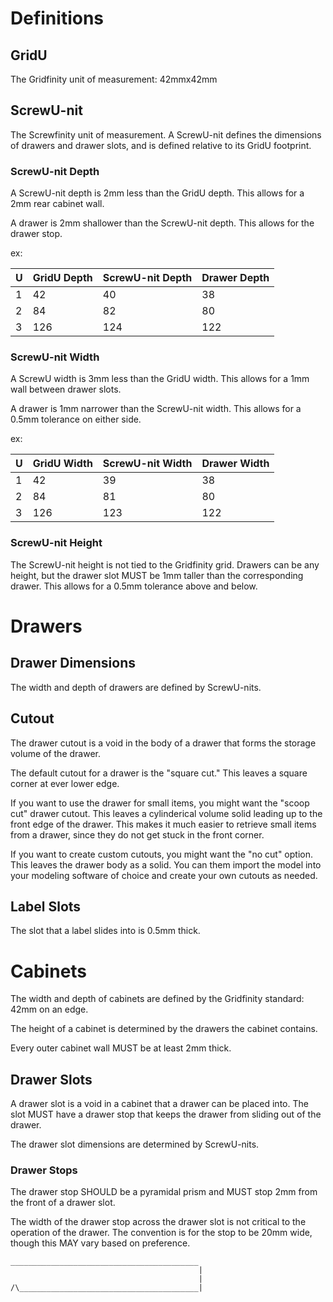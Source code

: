 # Definitions

## GridU

The Gridfinity unit of measurement: 42mmx42mm

## ScrewU-nit

The Screwfinity unit of measurement.
A ScrewU-nit defines the dimensions of drawers and drawer slots,
and is defined relative to its GridU footprint.

### ScrewU-nit Depth

A ScrewU-nit depth is 2mm less than the GridU depth.
This allows for a 2mm rear cabinet wall.

A drawer is 2mm shallower than the ScrewU-nit depth.
This allows for the drawer stop.

ex:

| U | GridU Depth | ScrewU-nit Depth | Drawer Depth |
|---|-------------|------------------|--------------|
| 1 | 42          | 40               | 38           |
| 2 | 84          | 82               | 80           |
| 3 | 126         | 124              | 122          |

### ScrewU-nit Width

A ScrewU width is 3mm less than the GridU width.
This allows for a 1mm wall between drawer slots.

A drawer is 1mm narrower than the ScrewU-nit width.
This allows for a 0.5mm tolerance on either side.

ex:

| U | GridU Width | ScrewU-nit Width | Drawer Width |
|---|-------------|------------------|--------------|
| 1 | 42          | 39               | 38           |
| 2 | 84          | 81               | 80           |
| 3 | 126         | 123              | 122          |


### ScrewU-nit Height

The ScrewU-nit height is not tied to the Gridfinity grid.
Drawers can be any height,
but the drawer slot MUST be 1mm taller than the corresponding drawer.
This allows for a 0.5mm tolerance above and below.

# Drawers

## Drawer Dimensions

The width and depth of drawers are defined by ScrewU-nits.

## Cutout

The drawer cutout is a void in the body of a drawer
that forms the storage volume of the drawer.

The default cutout for a drawer is the "square cut."
This leaves a square corner at ever lower edge.

If you want to use the drawer for small items,
you might want the "scoop cut" drawer cutout.
This leaves a cylinderical volume solid leading up to the front edge of the drawer.
This makes it much easier to retrieve small items from a drawer,
since they do not get stuck in the front corner.

If you want to create custom cutouts,
you might want the "no cut" option.
This leaves the drawer body as a solid.
You can them import the model into your modeling software of choice
and create your own cutouts as needed.

## Label Slots

The slot that a label slides into is 0.5mm thick.

# Cabinets

The width and depth of cabinets are defined by
the Gridfinity standard:
42mm on an edge.

The height of a cabinet is determined by the drawers the cabinet contains.

Every outer cabinet wall MUST be at least 2mm thick.

## Drawer Slots

A drawer slot is a void in a cabinet
that a drawer can be placed into.
The slot MUST have a drawer stop
that keeps the drawer from sliding out of the drawer.

The drawer slot dimensions are determined by ScrewU-nits.

### Drawer Stops

The drawer stop SHOULD be a pyramidal prism
and MUST stop 2mm from the front of a drawer slot.

The width of the drawer stop across the drawer slot
is not critical to the operation of the drawer.
The convention is for the stop to be 20mm wide,
though this MAY vary based on preference.

```
__________________________________________
                                          |
                                          |
/\________________________________________|
```
